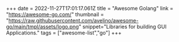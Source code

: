 +++
date = 2022-11-27T17:01:17.061Z
title = "Awesome Golang"
link = "https://awesome-go.com/"
thumbnail = "https://raw.githubusercontent.com/avelino/awesome-go/main/tmpl/assets/logo.png"
snippet="Libraries for building GUI Applications."
tags = ["awesome-list","go"]
+++
